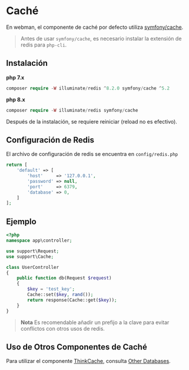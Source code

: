# Caché

En webman, el componente de caché por defecto utiliza [symfony/cache](https://github.com/symfony/cache).

> Antes de usar `symfony/cache`, es necesario instalar la extensión de redis para `php-cli`.

## Instalación
**php 7.x**
```php
composer require -W illuminate/redis ^8.2.0 symfony/cache ^5.2
```
**php 8.x**
```php
composer require -W illuminate/redis symfony/cache
```

Después de la instalación, se requiere reiniciar (reload no es efectivo).

## Configuración de Redis
El archivo de configuración de redis se encuentra en `config/redis.php`
```php
return [
    'default' => [
        'host'     => '127.0.0.1',
        'password' => null,
        'port'     => 6379,
        'database' => 0,
    ]
];
```

## Ejemplo
```php
<?php
namespace app\controller;

use support\Request;
use support\Cache;

class UserController
{
    public function db(Request $request)
    {
        $key = 'test_key';
        Cache::set($key, rand());
        return response(Cache::get($key));
    }
}
```

> **Nota**
> Es recomendable añadir un prefijo a la clave para evitar conflictos con otros usos de redis.

## Uso de Otros Componentes de Caché
Para utilizar el componente [ThinkCache](https://github.com/top-think/think-cache), consulta [Other Databases](others.md#ThinkCache).
